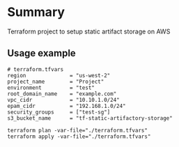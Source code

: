 # Summary
Terraform project to setup static artifact storage on AWS

## Usage example
```
# terraform.tfvars
region              = "us-west-2"
project_name        = "Project"
environment         = "test"
root_domain_name    = "example.com"
vpc_cidr            = "10.10.1.0/24"
epam_cidr           = "192.168.1.0/24"
security_groups     = ["test-sg"]
s3_bucket_name      = "tf-static-artifactory-storage"
```
```
terraform plan -var-file="./terraform.tfvars"
terraform apply -var-file="./terraform.tfvars"
```
